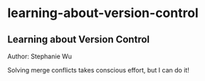 # learning-about-version-control

## Learning about Version Control

Author: Stephanie Wu

Solving merge conflicts takes conscious effort, but I can do it!
